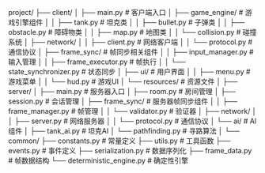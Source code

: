 project/
├── client/
│   ├── main.py                    # 客户端入口
│   ├── game_engine/               # 游戏引擎组件
│   │   ├── tank.py               # 坦克类
│   │   ├── bullet.py             # 子弹类
│   │   ├── obstacle.py           # 障碍物类
│   │   ├── map.py                # 地图类
│   │   └── collision.py          # 碰撞系统
│   ├── network/
│   │   ├── client.py             # 网络客户端
│   │   └── protocol.py           # 通信协议
│   ├── frame_sync/               # 帧同步相关组件
│   │   ├── input_manager.py      # 输入管理
│   │   ├── frame_executor.py     # 帧执行
│   │   └── state_synchronizer.py # 状态同步
│   ├── ui/                       # 用户界面
│   │   ├── menu.py               # 游戏菜单
│   │   └── hud.py                # 游戏UI
│   └── resources/                # 资源文件
│
├── server/
│   ├── main.py                    # 服务器入口
│   ├── room.py                    # 房间管理
│   ├── session.py                 # 会话管理
│   ├── frame_sync/                # 服务器帧同步组件
│   │   ├── frame_manager.py      # 帧管理
│   │   └── validator.py          # 验证器
│   ├── network/
│   │   ├── server.py             # 网络服务器
│   │   └── protocol.py           # 通信协议
│   └── ai/                       # AI组件
│       ├── tank_ai.py            # 坦克AI
│       └── pathfinding.py        # 寻路算法
│
└── common/
    ├── constants.py               # 常量定义
    ├── utils.py                   # 工具函数
    ├── events.py                  # 事件定义
    ├── serialization.py           # 数据序列化
    ├── frame_data.py              # 帧数据结构
    └── deterministic_engine.py    # 确定性引擎
